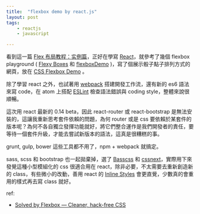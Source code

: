 ```yaml
---
title:  "flexbox demo by react.js"
layout: post
tags:
    - reactjs
    - javascript

---
```


看到這一篇 [Flex 布局教程：实例篇](http://www.ruanyifeng.com/blog/2015/07/flex-examples.html)，正好在學寫 [React](https://facebook.github.io/react/)，就參考了幾個 flexbox playground ( [Flexy Boxes](http://the-echoplex.net/flexyboxes/) 和 [flexboxDemo](http://codepen.io/justd/pen/yydezN) )，寫了個展示骰子點子排列方式的網頁，放在 [CSS Flexbox Demo](http://shouda.github.io/demo/react-flex-dice/) 。

除了學習 react 之外，也試著用 [webpack](http://webpack.github.io/) 搭建開發工作流，還有新的 es6 語法來寫 code，在 atom 上搭配 [ESLint](http://eslint.org/) 檢查語法錯誤與 coding style，整體來說很順暢。

這次用 react 最新的 0.14 beta，因此 react-router 或 react-bootstrap 是無法安裝的，這讓我重新思考套件依賴的問題，為何 router 或是 css 要依賴於某套件的版本呢？為何不各自獨立發揮功能就好，將它們整合運作是我們開發者的責任，要等待一個套件升級，才能去嘗試新版本的語法，這真是很糟糕的事。

grunt, gulp, bower 這些工具都不用了，npm + webpack 就搞定。

sass, scss 和 bootstrap 也一起拋棄掉，選了 [Basscss](http://www.basscss.com/) 和 [cssnext](http://cssnext.io/)，實際用下來發覺這種小型模組化的 css 很適合用在 react，除非必要，不太需要去重新創造新的 class，有些微小的改動，善用 react 的 [Inline Styles](https://facebook.github.io/react/tips/inline-styles.html) 會更直覺，少數真的會重用的樣式再去寫 class 就好。

ref:
* [Solved by Flexbox — Cleaner, hack-free CSS](http://philipwalton.github.io/solved-by-flexbox/)
